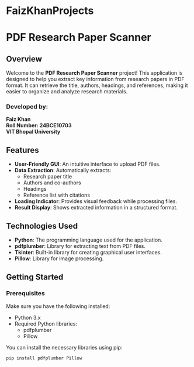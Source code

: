 # FaizKhanProjects
# PDF Research Paper Scanner

## Overview

Welcome to the **PDF Research Paper Scanner** project! This application is designed to help you extract key information from research papers in PDF format. It can retrieve the title, authors, headings, and references, making it easier to organize and analyze research materials.

### Developed by:
**Faiz Khan**  
**Roll Number: 24BCE10703**  
**VIT Bhopal University**

## Features

- **User-Friendly GUI**: An intuitive interface to upload PDF files.
- **Data Extraction**: Automatically extracts:
  - Research paper title
  - Authors and co-authors
  - Headings
  - Reference list with citations
- **Loading Indicator**: Provides visual feedback while processing files.
- **Result Display**: Shows extracted information in a structured format.

## Technologies Used

- **Python**: The programming language used for the application.
- **pdfplumber**: Library for extracting text from PDF files.
- **Tkinter**: Built-in library for creating graphical user interfaces.
- **Pillow**: Library for image processing.

## Getting Started

### Prerequisites

Make sure you have the following installed:

- Python 3.x
- Required Python libraries:
  - pdfplumber
  - Pillow

You can install the necessary libraries using pip:

```bash
pip install pdfplumber Pillow
